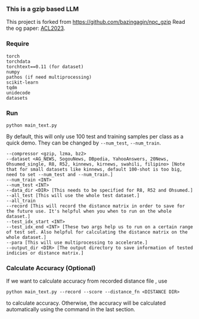 ### This is a gzip based LLM 

This project is forked from https://github.com/bazingagin/npc_gzip
Read the og paper: [ACL2023](https://aclanthology.org/2023.findings-acl.426/).

### Require

```
torch
torchdata
torchtext==0.11 (for dataset)
numpy
pathos (if need multiprocessing)
scikit-learn
tqdm
unidecode
datasets
```

### Run

```
python main_text.py
```
By default, this will only use 100 test and training samples per class as a quick demo. They can be changed by `--num_test`, `--num_train`.

```
--compressor <gzip, lzma, bz2>
--dataset <AG_NEWS, SogouNews, DBpedia, YahooAnswers, 20News, Ohsumed_single, R8, R52, kinnews, kirnews, swahili, filipino> [Note that for small datasets like kinnews, default 100-shot is too big, need to set --num_test and --num_train.]
--num_train <INT>
--num_test <INT>
--data_dir <DIR> [This needs to be specified for R8, R52 and Ohsumed.]
--all_test [This will use the whole test dataset.]
--all_train
--record [This will record the distance matrix in order to save for the future use. It's helpful when you when to run on the whole dataset.]
--test_idx_start <INT>
--test_idx_end <INT> [These two args help us to run on a certain range of test set. Also helpful for calculating the distance matrix on the whole dataset.]
--para [This will use multiprocessing to accelerate.]
--output_dir <DIR> [The output directory to save information of tested indicies or distance matrix.]

```

### Calculate Accuracy (Optional)

If we want to calculate accuracy from recorded distance file <DISTANCE DIR>, use

```
python main_text.py --record --score --distance_fn <DISTANCE DIR> 
```
to calculate accuracy. Otherwise, the accuracy will be calculated automatically using the command in the last section.
